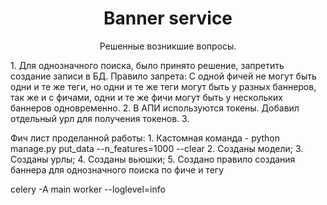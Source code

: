 
<h1 align="center">Banner service</h1>

<p align="center">
  Решенные возникшие вопросы.
</p>
<p>
  1. Для однозначного поиска, было принято решение, запретить создание записи в БД. Правило запрета: 
  С одной фичей не могут быть одни и те же теги, но одни и те же теги могут быть у разных баннеров, так же и с фичами, одни и те же фичи могут быть у нескольких баннеров одновременно.
  2. В АПИ используются токены. Добавил отдельный урл для получения токенов.
  3. 
</p>
<p>
  Фич лист проделанной работы:
    1. Кастомная команда - 
    python manage.py put_data --n_features=1000 --clear
    2. Созданы модели;
    3. Созданы урлы;
    4. Созданы вьюшки;
    5. Создано правило создания баннера для однозначного поиска по фиче и тегу
</p>
celery -A main  worker --loglevel=info
